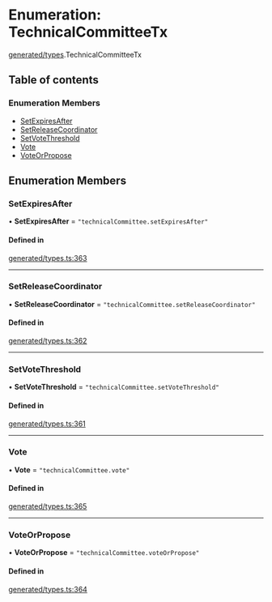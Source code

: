 # Enumeration: TechnicalCommitteeTx

[generated/types](../wiki/generated.types).TechnicalCommitteeTx

## Table of contents

### Enumeration Members

- [SetExpiresAfter](../wiki/generated.types.TechnicalCommitteeTx#setexpiresafter)
- [SetReleaseCoordinator](../wiki/generated.types.TechnicalCommitteeTx#setreleasecoordinator)
- [SetVoteThreshold](../wiki/generated.types.TechnicalCommitteeTx#setvotethreshold)
- [Vote](../wiki/generated.types.TechnicalCommitteeTx#vote)
- [VoteOrPropose](../wiki/generated.types.TechnicalCommitteeTx#voteorpropose)

## Enumeration Members

### SetExpiresAfter

• **SetExpiresAfter** = ``"technicalCommittee.setExpiresAfter"``

#### Defined in

[generated/types.ts:363](https://github.com/PolymeshAssociation/polymesh-sdk/blob/95e180d2/src/generated/types.ts#L363)

___

### SetReleaseCoordinator

• **SetReleaseCoordinator** = ``"technicalCommittee.setReleaseCoordinator"``

#### Defined in

[generated/types.ts:362](https://github.com/PolymeshAssociation/polymesh-sdk/blob/95e180d2/src/generated/types.ts#L362)

___

### SetVoteThreshold

• **SetVoteThreshold** = ``"technicalCommittee.setVoteThreshold"``

#### Defined in

[generated/types.ts:361](https://github.com/PolymeshAssociation/polymesh-sdk/blob/95e180d2/src/generated/types.ts#L361)

___

### Vote

• **Vote** = ``"technicalCommittee.vote"``

#### Defined in

[generated/types.ts:365](https://github.com/PolymeshAssociation/polymesh-sdk/blob/95e180d2/src/generated/types.ts#L365)

___

### VoteOrPropose

• **VoteOrPropose** = ``"technicalCommittee.voteOrPropose"``

#### Defined in

[generated/types.ts:364](https://github.com/PolymeshAssociation/polymesh-sdk/blob/95e180d2/src/generated/types.ts#L364)
